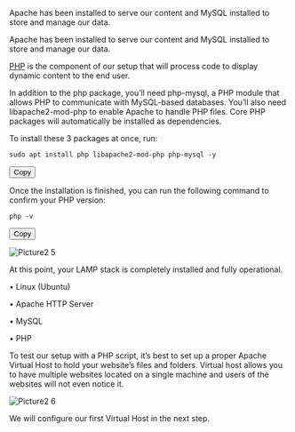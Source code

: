 Apache has been installed to serve our content and MySQL installed to store and manage our data.

Apache has been installed to serve our content and MySQL installed to store and manage our data. 

[PHP](https://www.php.net/) is the component of our setup that will process code to display dynamic content to the end user. 

In addition to the php package, you’ll need php-mysql, a PHP module that allows PHP to communicate with MySQL-based databases. You’ll also need libapache2-mod-php to enable Apache to handle PHP files. Core PHP packages will automatically be installed as dependencies.

To install these 3 packages at once, run:

<div id="code-container">
  <pre><code>sudo apt install php libapache2-mod-php php-mysql -y</code></pre>
  <button class="btn" data-clipboard-target="#code-container"><i class="fa fa-copy"></i> Copy</button>
</div>

Once the installation is finished, you can run the following command to confirm your PHP version:

<div id="code-container">
  <pre><code>php -v</code></pre>
  <button class="btn" data-clipboard-target="#code-container"><i class="fa fa-copy"></i> Copy</button>
</div>

![Picture2 5](https://user-images.githubusercontent.com/130314772/231017807-a82ff833-eedb-403f-943f-a0b7ef79cef3.png)

At this point, your LAMP stack is completely installed and fully operational.

•	Linux (Ubuntu)

•	Apache HTTP Server

•	MySQL

•	PHP

To test our setup with a PHP script, it’s best to set up a proper Apache Virtual Host to hold your website’s files and folders. Virtual host allows you to have multiple websites located on a single machine and users of the websites will not even notice it.

![Picture2 6](https://user-images.githubusercontent.com/130314772/231022401-8d11f5a0-cfce-4cea-b495-1d9996a52394.png)

We will configure our first Virtual Host in the next step.




